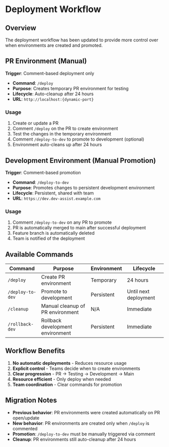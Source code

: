 # Deployment Workflow

## Overview

The deployment workflow has been updated to provide more control over when environments are created and promoted.

## PR Environment (Manual)

**Trigger**: Comment-based deployment only
- **Command**: `/deploy`
- **Purpose**: Creates temporary PR environment for testing
- **Lifecycle**: Auto-cleanup after 24 hours
- **URL**: `http://localhost:{dynamic-port}`

### Usage
1. Create or update a PR
2. Comment `/deploy` on the PR to create environment
3. Test the changes in the temporary environment
4. Comment `/deploy-to-dev` to promote to development (optional)
5. Environment auto-cleans up after 24 hours

## Development Environment (Manual Promotion)

**Trigger**: Comment-based promotion
- **Command**: `/deploy-to-dev`
- **Purpose**: Promotes changes to persistent development environment
- **Lifecycle**: Persistent, shared with team
- **URL**: `https://dev.dev-assist.example.com`

### Usage
1. Comment `/deploy-to-dev` on any PR to promote
2. PR is automatically merged to main after successful deployment
3. Feature branch is automatically deleted
4. Team is notified of the deployment

## Available Commands

| Command | Purpose | Environment | Lifecycle |
|---------|---------|-------------|-----------|
| `/deploy` | Create PR environment | Temporary | 24 hours |
| `/deploy-to-dev` | Promote to development | Persistent | Until next deployment |
| `/cleanup` | Manual cleanup of PR environment | N/A | Immediate |
| `/rollback-dev` | Rollback development environment | Persistent | Immediate |

## Workflow Benefits

1. **No automatic deployments** - Reduces resource usage
2. **Explicit control** - Teams decide when to create environments
3. **Clear progression** - PR → Testing → Development → Main
4. **Resource efficient** - Only deploy when needed
5. **Team coordination** - Clear commands for promotion

## Migration Notes

- **Previous behavior**: PR environments were created automatically on PR open/update
- **New behavior**: PR environments are created only when `/deploy` is commented
- **Promotion**: `/deploy-to-dev` must be manually triggered via comment
- **Cleanup**: PR environments still auto-cleanup after 24 hours
